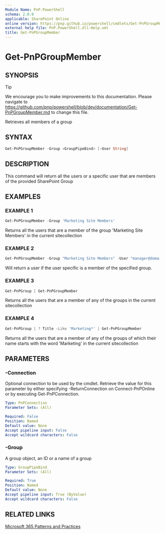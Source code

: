 ```yaml
---
Module Name: PnP.PowerShell
schema: 2.0.0
applicable: SharePoint Online
online version: https://pnp.github.io/powershell/cmdlets/Get-PnPGroupMember.html
external help file: PnP.PowerShell.dll-Help.xml
title: Get-PnPGroupMember
---
```

  
# Get-PnPGroupMember

## SYNOPSIS

> [!TIP]
> We encourage you to make improvements to this documentation. Please navigate to https://github.com/pnp/powershell/blob/dev/documentation/Get-PnPGroupMember.md to change this file.

Retrieves all members of a group

## SYNTAX

```powershell
Get-PnPGroupMember -Group <GroupPipeBind> [-User String]
```

## DESCRIPTION
This command will return all the users or a specific user that are members of the provided SharePoint Group

## EXAMPLES

### EXAMPLE 1
```powershell
Get-PnPGroupMember -Group 'Marketing Site Members'
```

Returns all the users that are a member of the group 'Marketing Site Members' in the current sitecollection

### EXAMPLE 2
```powershell
Get-PnPGroupMember -Group "Marketing Site Members" -User "manager@domain.com"
```

Will return a user if the user specific is a member of the specified group.

### EXAMPLE 3
```powershell
Get-PnPGroup | Get-PnPGroupMember
```

Returns all the users that are a member of any of the groups in the current sitecollection

### EXAMPLE 4
```powershell
Get-PnPGroup | ? Title -Like 'Marketing*' | Get-PnPGroupMember
```

Returns all the users that are a member of any of the groups of which their name starts with the word 'Marketing' in the current sitecollection

## PARAMETERS

### -Connection
Optional connection to be used by the cmdlet. Retrieve the value for this parameter by either specifying -ReturnConnection on Connect-PnPOnline or by executing Get-PnPConnection.

```yaml
Type: PnPConnection
Parameter Sets: (All)

Required: False
Position: Named
Default value: None
Accept pipeline input: False
Accept wildcard characters: False
```

### -Group
A group object, an ID or a name of a group

```yaml
Type: GroupPipeBind
Parameter Sets: (All)

Required: True
Position: Named
Default value: None
Accept pipeline input: True (ByValue)
Accept wildcard characters: False
```



## RELATED LINKS

[Microsoft 365 Patterns and Practices](https://aka.ms/m365pnp)


